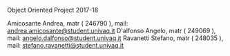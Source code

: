 Object Oriented Project 2017-18

Amicosante Andrea, matr ( 246790 ), mail: andrea.amicosante@student.univaq.it
D'alfonso Angelo, matr  ( 249069 ), mail: angelo.dalfonso@student.univaq.it
Ravanetti Stefano, matr ( 248035 ), mail: stefano.ravanetti@student.univaq.it
